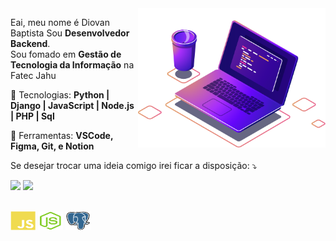 <img src="computer-illustration.png" min-width="300px" max-width="300px" width="300px" align="right" alt="Computador Diovan">

<p align="left"> 
  Eai, meu nome é Diovan Baptista Sou <strong>Desenvolvedor Backend</strong>.<br>
  Sou fomado em <strong>Gestão de Tecnologia da Informação</strong> na Fatec Jahu
</p>

<p align="left">
  🦄 Tecnologias: <strong> Python | Django | JavaScript | Node.js | PHP | Sql  </strong>
</p>

<p align="left">
  💼 Ferramentas: <strong>VSCode, Figma, Git, e Notion</strong>
</p>

<p align="left">
  Se desejar trocar uma ideia comigo irei ficar a disposição: ⤵️
</p>

<p align="left">
  <a href="https://www.instagram.com/diovan_vinicius/" alt="Instagram">
  <img src="https://img.shields.io/badge/-Instagram-DF0174?style=for-the-badge&logo=instagram&logoColor=white&link=https://www.instagram.com/diovan_vinicius/"/></a>
  
  <a href="https://www.linkedin.com/in/diovan-baptista-98ab24212/" alt="Linkedin">
  <img src="https://img.shields.io/badge/-Linkedin-0e76a8?style=for-the-badge&logo=Linkedin&logoColor=white&link=https://www.linkedin.com/in/diovan-baptista-98ab24212/" /></a>

</p>  

<p align="left" style="display: inline_block;"><br>
  <img align="center" alt="Javascript" height="30" width="40" src="https://raw.githubusercontent.com/devicons/devicon/master/icons/javascript/javascript-plain.svg">
  <img align="center" alt="NodeJS" height="30" width="40" src="https://raw.githubusercontent.com/devicons/devicon/master/icons/nodejs/nodejs-plain.svg">
<!--   <img align="center" alt="Express" height="30" width="40" src="https://raw.githubusercontent.com/devicons/devicon/master/icons/express/express-original.svg"> -->
<!--   <img align="center" alt="ReactJS" height="30" width="40" src="https://raw.githubusercontent.com/devicons/devicon/master/icons/react/react-original.svg"> -->
<!--   <img align="center" alt="VueJS" height="30" width="40" src="https://raw.githubusercontent.com/devicons/devicon/master/icons/vuejs/vuejs-original.svg"> -->
<!--   <img align="center" alt="MongoDB" height="30" width="40" src="https://raw.githubusercontent.com/devicons/devicon/master/icons/mongodb/mongodb-original.svg"> -->
  <img align="center" alt="Postgress" height="30" width="40" src="https://raw.githubusercontent.com/devicons/devicon/master/icons/postgresql/postgresql-original.svg">
<!--   <img align="center" alt="Docker" height="30" width="40" src="https://raw.githubusercontent.com/devicons/devicon/master/icons/docker/docker-plain.svg"> -->
</p>
